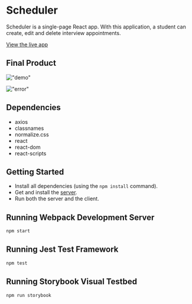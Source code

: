 # Scheduler

Scheduler is a single-page React app. With this application, a student can create, edit and delete interview appointments.

[View the live app](https://vwt604-scheduler.netlify.app/)

## Final Product

!["demo"](https://github.com/vwt604/scheduler/blob/master/public/images/scheduler-demo.gif)

!["error"](https://github.com/vwt604/scheduler/blob/master/public/images/scheduler-error.gif)


## Dependencies

- axios
- classnames
- normalize.css
- react
- react-dom
- react-scripts

## Getting Started

- Install all dependencies (using the `npm install` command).
- Get and install the [server](https://github.com/lighthouse-labs/scheduler-api).
- Run both the server and the client.

## Running Webpack Development Server

```sh
npm start
```

## Running Jest Test Framework

```sh
npm test
```

## Running Storybook Visual Testbed

```sh
npm run storybook
```

